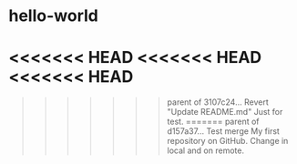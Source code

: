 # hello-world
<<<<<<< HEAD
<<<<<<< HEAD
<<<<<<< HEAD
=======
>>>>>>> parent of 3107c24... Revert "Update README.md"
Just for test. 
=======
>>>>>>> parent of d157a37... Test merge
My first repository on GitHub. Change in local and on remote.
